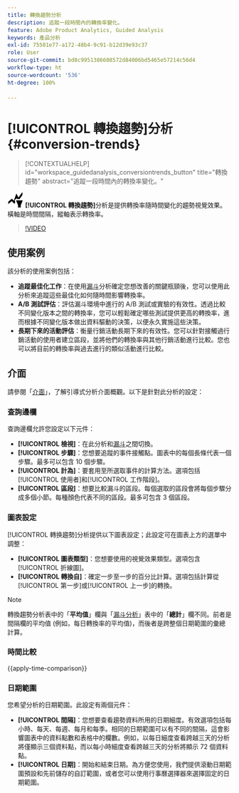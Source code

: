```yaml
---
title: 轉換趨勢分析
description: 追蹤一段時間內的轉換率變化。
feature: Adobe Product Analytics, Guided Analysis
keywords: 產品分析
exl-id: 75501e77-a172-48b4-9c91-b12d39e93c37
role: User
source-git-commit: bd8c9951386608572d84006bd5465e57214c56d4
workflow-type: ht
source-wordcount: '536'
ht-degree: 100%

---
```


# [!UICONTROL 轉換趨勢]分析 {#conversion-trends}

<!-- markdownlint-disable MD034 -->

>[!CONTEXTUALHELP]
>id="workspace_guidedanalysis_conversiontrends_button"
>title="轉換趨勢"
>abstract="追蹤一段時間內的轉換率變化。"

<!-- markdownlint-enable MD034 -->


 ![轉換趨勢](/help/assets/icons/ConversionTrends.svg) **[!UICONTROL 轉換趨勢]**&#x200B;分析是提供轉換率隨時間變化的趨勢視覺效果。橫軸是時間間隔，縱軸表示轉換率。


>[!VIDEO](https://video.tv.adobe.com/v/3421662/?quality=12&learn=on)


## 使用案例

該分析的使用案例包括：

* **追蹤最佳化工作**：在使用[漏斗](funnel.md)分析確定您想改善的關鍵瓶頸後，您可以使用此分析來追蹤這些最佳化如何隨時間影響轉換率。
* **A/B 測試評估**：評估漏斗環境中進行的 A/B 測試或實驗的有效性。透過比較不同變化版本之間的轉換率，您可以輕鬆確定哪些測試提供更高的轉換率，進而根據不同變化版本做出資料驅動的決策，以便永久實施這些決策。
* **長期下來的活動評估**：衡量行銷活動長期下來的有效性。您可以針對接觸過行銷活動的使用者建立區段，並將他們的轉換率與其他行銷活動進行比較。您也可以將目前的轉換率與過去進行的類似活動進行比較。

## 介面

請參閱「[介面](../overview.md#interface)」，了解引導式分析介面概觀。以下是針對此分析的設定：

### 查詢邊欄

查詢邊欄允許您設定以下元件：

* **[!UICONTROL 檢視]**：在此分析和[漏斗](funnel.md)之間切換。
* **[!UICONTROL 步驟]**：您想要追蹤的事件接觸點。圖表中的每個長條代表一個步驟。最多可以包含 10 個步驟。
* **[!UICONTROL 計為]**：要套用至所選取事件的計算方法。選項包括[!UICONTROL 使用者]和[!UICONTROL 工作階段]。
* **[!UICONTROL 區段]**：想要比較漏斗的區段。每個選取的區段會將每個步驟分成多個小節。每種顏色代表不同的區段。最多可包含 3 個區段。

### 圖表設定

[!UICONTROL 轉换趨勢]分析提供以下圖表設定；此設定可在圖表上方的選單中調整：

* **[!UICONTROL 圖表類型]**：您想要使用的視覺效果類型。選項包含[!UICONTROL 折線圖]。
* **[!UICONTROL 轉換自]**：確定一步至一步的百分比計算。選項包括計算從[!UICONTROL 第一步]或[!UICONTROL 上一步]的轉換。

>[!NOTE]
>
>轉換趨勢分析表中的「**平均值**」欄與「[漏斗分析](funnel.md)」表中的「**總計**」欄不同。前者是間隔欄的平均值 (例如，每日轉換率的平均值)，而後者是跨整個日期範圍的彙總計算。

### 時間比較

{{apply-time-comparison}}


### 日期範圍

您希望分析的日期範圍。此設定有兩個元件：

* **[!UICONTROL 間隔]**：您想要查看趨勢資料所用的日期細度。有效選項包括每小時、每天、每週、每月和每季。相同的日期範圍可以有不同的間隔，這會影響圖表中的資料點數和表格中的欄數。例如，以每日細度查看跨越三天的分析將僅顯示三個資料點，而以每小時細度查看跨越三天的分析將顯示 72 個資料點。
* **[!UICONTROL 日期]**：開始和結束日期。為方便您使用，我們提供滾動日期範圍預設和先前儲存的自訂範圍，或者您可以使用行事曆選擇器來選擇固定的日期範圍。

<!--
## Example

See below for an example of the analysis.

![Conversion trends time compare](../assets/conversion-trends-compare.png)

-->
